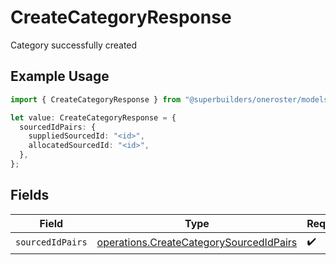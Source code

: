 # CreateCategoryResponse

Category successfully created

## Example Usage

```typescript
import { CreateCategoryResponse } from "@superbuilders/oneroster/models/operations";

let value: CreateCategoryResponse = {
  sourcedIdPairs: {
    suppliedSourcedId: "<id>",
    allocatedSourcedId: "<id>",
  },
};
```

## Fields

| Field                                                                                              | Type                                                                                               | Required                                                                                           | Description                                                                                        |
| -------------------------------------------------------------------------------------------------- | -------------------------------------------------------------------------------------------------- | -------------------------------------------------------------------------------------------------- | -------------------------------------------------------------------------------------------------- |
| `sourcedIdPairs`                                                                                   | [operations.CreateCategorySourcedIdPairs](../../models/operations/createcategorysourcedidpairs.md) | :heavy_check_mark:                                                                                 | N/A                                                                                                |